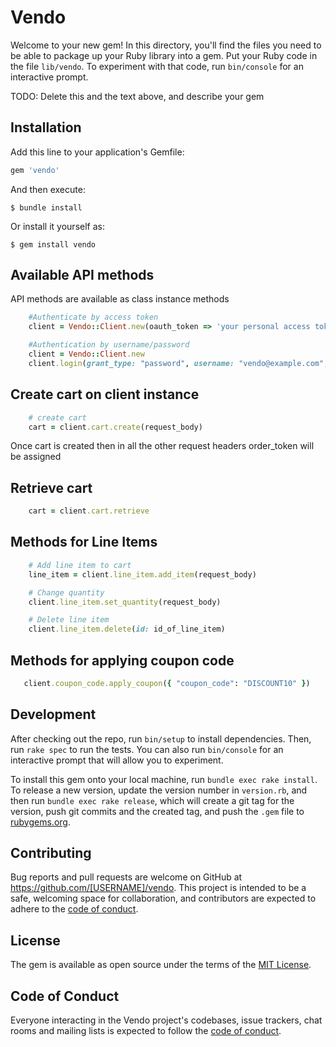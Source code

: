 # Vendo

Welcome to your new gem! In this directory, you'll find the files you need to be able to package up your Ruby library into a gem. Put your Ruby code in the file `lib/vendo`. To experiment with that code, run `bin/console` for an interactive prompt.

TODO: Delete this and the text above, and describe your gem

## Installation

Add this line to your application's Gemfile:

```ruby
gem 'vendo'
```

And then execute:

    $ bundle install

Or install it yourself as:

    $ gem install vendo

## Available API methods

API methods are available as class instance methods

```ruby
    #Authenticate by access token
    client = Vendo::Client.new(oauth_token => 'your personal access token')

    #Authentication by username/password
    client = Vendo::Client.new
    client.login(grant_type: "password", username: "vendo@example.com", password: "vendo123")

```
## Create cart on client instance

```ruby
    # create cart
    cart = client.cart.create(request_body)
```

Once cart is created then in all the other request headers order_token will be assigned

## Retrieve cart
```ruby
    cart = client.cart.retrieve
```

## Methods for Line Items

```ruby
    # Add line item to cart
    line_item = client.line_item.add_item(request_body)

    # Change quantity 
    client.line_item.set_quantity(request_body)

    # Delete line item
    client.line_item.delete(id: id_of_line_item)
```
 ## Methods for applying coupon code

 ```ruby
    client.coupon_code.apply_coupon({ "coupon_code": "DISCOUNT10" })
 ```       


## Development

After checking out the repo, run `bin/setup` to install dependencies. Then, run `rake spec` to run the tests. You can also run `bin/console` for an interactive prompt that will allow you to experiment.

To install this gem onto your local machine, run `bundle exec rake install`. To release a new version, update the version number in `version.rb`, and then run `bundle exec rake release`, which will create a git tag for the version, push git commits and the created tag, and push the `.gem` file to [rubygems.org](https://rubygems.org).

## Contributing

Bug reports and pull requests are welcome on GitHub at https://github.com/[USERNAME]/vendo. This project is intended to be a safe, welcoming space for collaboration, and contributors are expected to adhere to the [code of conduct](https://github.com/[USERNAME]/vendo/blob/master/CODE_OF_CONDUCT.md).

## License

The gem is available as open source under the terms of the [MIT License](https://opensource.org/licenses/MIT).

## Code of Conduct

Everyone interacting in the Vendo project's codebases, issue trackers, chat rooms and mailing lists is expected to follow the [code of conduct](https://github.com/[USERNAME]/vendo/blob/master/CODE_OF_CONDUCT.md).
